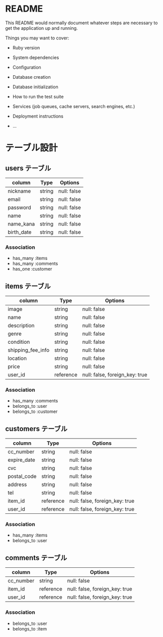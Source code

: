 # README

This README would normally document whatever steps are necessary to get the
application up and running.

Things you may want to cover:

* Ruby version

* System dependencies

* Configuration

* Database creation

* Database initialization

* How to run the test suite

* Services (job queues, cache servers, search engines, etc.)

* Deployment instructions

* ...

# テーブル設計

## users テーブル

| column            | Type   | Options     |
|-------------------|--------|-------------|
| nickname          | string | null: false |
| email             | string | null: false |
| password          | string | null: false |
| name              | string | null: false |
| name_kana         | string | null: false |
| birth_date        | string | null: false |

### Association

- has_many :items
- has_many :comments
- has_one :customer


## items テーブル

| column            | Type      | Options                        |
|-------------------|-----------|--------------------------------|
| image             | string    | null: false                    |
| name              | string    | null: false                    |
| description       | string    | null: false                    |
| genre             | string    | null: false                    |
| condition         | string    | null: false                    |
| shipping_fee_info | string    | null: false                    |
| location          | string    | null: false                    |
| price             | string    | null: false                    |
| user_id           | reference | null: false, foreign_key: true |

### Association

- has_many :comments
- belongs_to :user
- belongs_to :customer

## customers テーブル

| column            | Type      | Options                        |
|-------------------|-----------|--------------------------------|
| cc_number         | string    | null: false                    |
| expire_date       | string    | null: false                    |
| cvc               | string    | null: false                    |
| postal_code       | string    | null: false                    |
| address           | string    | null: false                    |
| tel               | string    | null: false                    |
| item_id           | reference | null: false, foreign_key: true |
| user_id           | reference | null: false, foreign_key: true |

### Association

- has_many :items
- belongs_to :user

## comments テーブル
| column            | Type      | Options                        |
|-------------------|-----------|--------------------------------|
| cc_number         | string    | null: false                    |
| item_id           | reference | null: false, foreign_key: true |
| user_id           | reference | null: false, foreign_key: true |

### Association

- belongs_to :user
- belongs_to :item